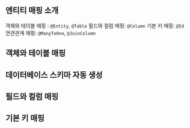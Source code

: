 ## 엔티티 매핑 소개
객체와 테이블 매핑 : `@Entity`, `@Table`
필드와 컬럼 매핑: `@Column`
기본 키 매핑: `@Id`
연관관계 매핑: `@ManyToOne`, `@JoinColumn`

## 객체와 테이블 매핑


## 데이터베이스 스키마 자동 생성


## 필드와 컬럼 매핑


## 기본 키 매핑
